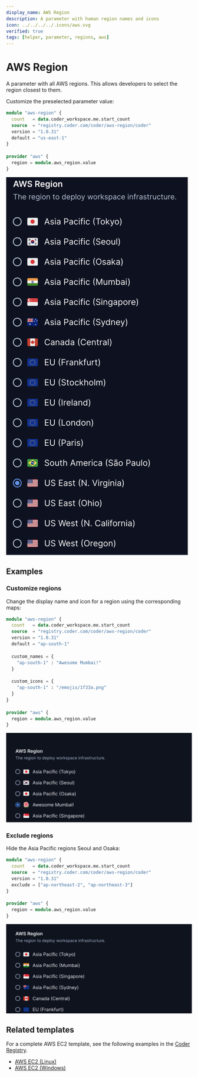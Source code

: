 ```yaml
---
display_name: AWS Region
description: A parameter with human region names and icons
icon: ../../../../.icons/aws.svg
verified: true
tags: [helper, parameter, regions, aws]
---
```


# AWS Region

A parameter with all AWS regions. This allows developers to select
the region closest to them.

Customize the preselected parameter value:

```tf
module "aws-region" {
  count   = data.coder_workspace.me.start_count
  source  = "registry.coder.com/coder/aws-region/coder"
  version = "1.0.31"
  default = "us-east-1"
}

provider "aws" {
  region = module.aws_region.value
}
```

![AWS Regions](../../.images/aws-regions.png)

## Examples

### Customize regions

Change the display name and icon for a region using the corresponding maps:

```tf
module "aws-region" {
  count   = data.coder_workspace.me.start_count
  source  = "registry.coder.com/coder/aws-region/coder"
  version = "1.0.31"
  default = "ap-south-1"

  custom_names = {
    "ap-south-1" : "Awesome Mumbai!"
  }

  custom_icons = {
    "ap-south-1" : "/emojis/1f33a.png"
  }
}

provider "aws" {
  region = module.aws_region.value
}
```

![AWS Custom](../../.images/aws-custom.png)

### Exclude regions

Hide the Asia Pacific regions Seoul and Osaka:

```tf
module "aws-region" {
  count   = data.coder_workspace.me.start_count
  source  = "registry.coder.com/coder/aws-region/coder"
  version = "1.0.31"
  exclude = ["ap-northeast-2", "ap-northeast-3"]
}

provider "aws" {
  region = module.aws_region.value
}
```

![AWS Exclude](../../.images/aws-exclude.png)

## Related templates

For a complete AWS EC2 template, see the following examples in the [Coder Registry](https://registry.coder.com/).

- [AWS EC2 (Linux)](https://registry.coder.com/templates/aws-linux)
- [AWS EC2 (Windows)](https://registry.coder.com/templates/aws-windows)
